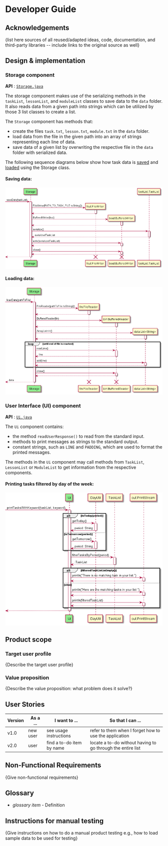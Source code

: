 # Developer Guide

## Acknowledgements

{list here sources of all reused/adapted ideas, code, documentation, and third-party libraries -- include links to the original source as well}

## Design & implementation

### Storage component

**API** : [`Storage.java`](https://github.com/AY2122S1-CS2113T-W11-3/tp/blob/master/src/main/java/seedu/duke/storage/Storage.java)  

The storage component makes use of the serializing methods in the `taskList`, `lessonList`, and `moduleList` classes to save data to the `data` folder.
It also reads data from a given path into strings which can be utilized by those 3 list classes to create a list.

The `Storage` component has methods that:
* create the files `task.txt`, `lesson.txt`, `module.txt` in the `data` folder.
* load data from the file in the given path into an array of strings representing each line of data.
* save data of a given list by overwriting the respective file in the `data` folder with serialized data.

The following sequence diagrams below show how task data is [saved](#saving-data) and [loaded](#loading-data) using the Storage class.

#### Saving data:
![StorageSaveSequence](images/StorageSaveSequence.png)

#### Loading data:
![StorageLoadSequence](images/StorageLoadSequence.png)

### User Interface (UI) component
**API** : [`Ui.java`](../src/main/java/seedu/duke/ui/Ui.java)

The `Ui` component contains:
* the method `readUserResponse()` to read from the standard input.
* methods to print messages as strings to the standard output.
* constant strings, such as `LINE` and `PADDING`, which are used to format the printed messages.

The methods in the `Ui` component may call methods from `TaskList`, `LessonList` or `ModuleList` to get information from the respective components.

#### Printing tasks filtered by day of the week:
![UiPrintTasksWithPeriodSequence](images/UiPrintTasksWithPeriodSequence.png)

## Product scope
### Target user profile

{Describe the target user profile}

### Value proposition

{Describe the value proposition: what problem does it solve?}

## User Stories

|Version| As a ... | I want to ... | So that I can ...|
|--------|----------|---------------|------------------|
|v1.0|new user|see usage instructions|refer to them when I forget how to use the application|
|v2.0|user|find a to-do item by name|locate a to-do without having to go through the entire list|

## Non-Functional Requirements

{Give non-functional requirements}

## Glossary

* *glossary item* - Definition

## Instructions for manual testing

{Give instructions on how to do a manual product testing e.g., how to load sample data to be used for testing}
